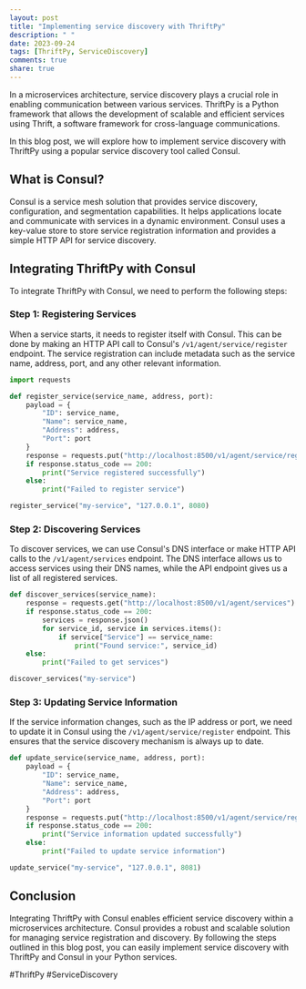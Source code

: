 ```yaml
---
layout: post
title: "Implementing service discovery with ThriftPy"
description: " "
date: 2023-09-24
tags: [ThriftPy, ServiceDiscovery]
comments: true
share: true
---
```


In a microservices architecture, service discovery plays a crucial role in enabling communication between various services. ThriftPy is a Python framework that allows the development of scalable and efficient services using Thrift, a software framework for cross-language communications.

In this blog post, we will explore how to implement service discovery with ThriftPy using a popular service discovery tool called Consul.

## What is Consul?

Consul is a service mesh solution that provides service discovery, configuration, and segmentation capabilities. It helps applications locate and communicate with services in a dynamic environment. Consul uses a key-value store to store service registration information and provides a simple HTTP API for service discovery.

## Integrating ThriftPy with Consul

To integrate ThriftPy with Consul, we need to perform the following steps:

### Step 1: Registering Services

When a service starts, it needs to register itself with Consul. This can be done by making an HTTP API call to Consul's `/v1/agent/service/register` endpoint. The service registration can include metadata such as the service name, address, port, and any other relevant information.

```python
import requests

def register_service(service_name, address, port):
    payload = {
        "ID": service_name,
        "Name": service_name,
        "Address": address,
        "Port": port
    }
    response = requests.put("http://localhost:8500/v1/agent/service/register", json=payload)
    if response.status_code == 200:
        print("Service registered successfully")
    else:
        print("Failed to register service")

register_service("my-service", "127.0.0.1", 8080)
```

### Step 2: Discovering Services

To discover services, we can use Consul's DNS interface or make HTTP API calls to the `/v1/agent/services` endpoint. The DNS interface allows us to access services using their DNS names, while the API endpoint gives us a list of all registered services.

```python
def discover_services(service_name):
    response = requests.get("http://localhost:8500/v1/agent/services")
    if response.status_code == 200:
        services = response.json()
        for service_id, service in services.items():
            if service["Service"] == service_name:
                print("Found service:", service_id)
    else:
        print("Failed to get services")

discover_services("my-service")
```

### Step 3: Updating Service Information

If the service information changes, such as the IP address or port, we need to update it in Consul using the `/v1/agent/service/register` endpoint. This ensures that the service discovery mechanism is always up to date.

```python
def update_service(service_name, address, port):
    payload = {
        "ID": service_name,
        "Name": service_name,
        "Address": address,
        "Port": port
    }
    response = requests.put("http://localhost:8500/v1/agent/service/register", json=payload)
    if response.status_code == 200:
        print("Service information updated successfully")
    else:
        print("Failed to update service information")

update_service("my-service", "127.0.0.1", 8081)
```

## Conclusion

Integrating ThriftPy with Consul enables efficient service discovery within a microservices architecture. Consul provides a robust and scalable solution for managing service registration and discovery. By following the steps outlined in this blog post, you can easily implement service discovery with ThriftPy and Consul in your Python services.

#ThriftPy #ServiceDiscovery
